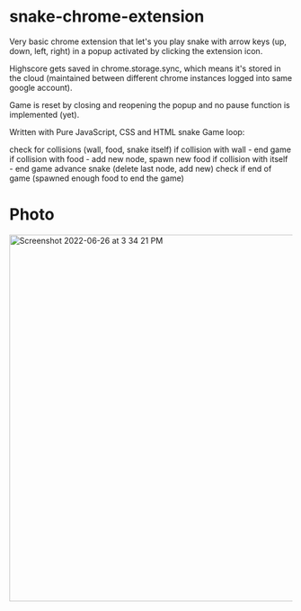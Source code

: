 # snake-chrome-extension

Very basic chrome extension that let's you play snake with arrow keys (up, down, left, right) in a popup activated by clicking the extension icon.

Highscore gets saved in chrome.storage.sync, which means it's stored in the cloud (maintained between different chrome instances logged into same google account).

Game is reset by closing and reopening the popup and no pause function is implemented (yet).

Written with Pure JavaScript, CSS and HTML snake Game loop:

check for collisions (wall, food, snake itself)
if collision with wall - end game
if collision with food - add new node, spawn new food
if collision with itself - end game
advance snake (delete last node, add new)
check if end of game (spawned enough food to end the game)

# Photo

<img width="652" alt="Screenshot 2022-06-26 at 3 34 21 PM" src="https://user-images.githubusercontent.com/107938450/175809176-26175411-afd0-496c-b635-805e91128dad.png">
